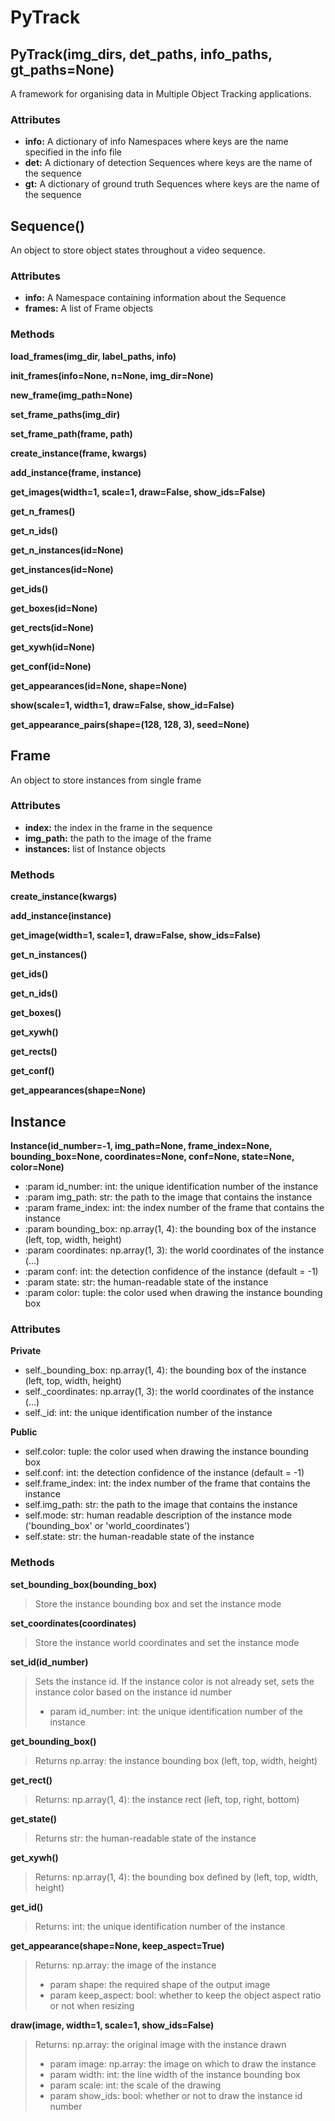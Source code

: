 # PyTrack

## PyTrack(img_dirs, det_paths, info_paths, gt_paths=None)

A framework for organising data in Multiple Object Tracking applications.

### Attributes

- **info:** A dictionary of info Namespaces where keys are the name specified in the info file
- **det:** A dictionary of detection Sequences where keys are the name of the sequence
- **gt:** A dictionary of ground truth Sequences where keys are the name of the sequence

## Sequence()

An object to store object states throughout a video sequence.

### Attributes

- **info:** A Namespace containing information about the Sequence
- **frames:** A list of Frame objects

### Methods

**load_frames(img_dir, label_paths, info)**

**init_frames(info=None, n=None, img_dir=None)**

**new_frame(img_path=None)**

**set_frame_paths(img_dir)**

**set_frame_path(frame, path)**

**create_instance(frame, kwargs)**

**add_instance(frame, instance)**

**get_images(width=1, scale=1, draw=False, show_ids=False)**

**get_n_frames()**

**get_n_ids()**

**get_n_instances(id=None)**

**get_instances(id=None)**

**get_ids()**

**get_boxes(id=None)**

**get_rects(id=None)**

**get_xywh(id=None)**

**get_conf(id=None)**

**get_appearances(id=None, shape=None)**

**show(scale=1, width=1, draw=False, show_id=False)**

**get_appearance_pairs(shape=(128, 128, 3), seed=None)**

## Frame

An object to store instances from single frame

### Attributes

- **index:** the index in the frame in the sequence
- **img_path:** the path to the image of the frame
- **instances:** list of Instance objects

### Methods

**create_instance(kwargs)**

**add_instance(instance)**

**get_image(width=1, scale=1, draw=False, show_ids=False)**

**get_n_instances()**

**get_ids()**

**get_n_ids()**

**get_boxes()**

**get_xywh()**

**get_rects()**

**get_conf()**

**get_appearances(shape=None)**

## Instance

**Instance(id_number=-1, img_path=None, frame_index=None, bounding_box=None, coordinates=None, conf=None, state=None, color=None)**

- :param id_number: int: the unique identification number of the instance
- :param img_path: str: the path to the image that contains the instance
- :param frame_index: int: the index number of the frame that contains the instance
- :param bounding_box: np.array(1, 4): the bounding box of the instance (left, top, width, height)
- :param coordinates: np.array(1, 3): the world coordinates of the instance (...)
- :param conf: int: the detection confidence of the instance (default = -1)
- :param state: str: the human-readable state of the instance
- :param color: tuple: the color used when drawing the instance bounding box

### Attributes

**Private**
- self._bounding_box:  np.array(1, 4): the bounding box of the instance (left, top, width, height)
- self._coordinates: np.array(1, 3): the world coordinates of the instance (...)
- self._id: int: the unique identification number of the instance

**Public**
- self.color: tuple: the color used when drawing the instance bounding box
- self.conf: int: the detection confidence of the instance (default = -1)
- self.frame_index:  int: the index number of the frame that contains the instance
- self.img_path: str: the path to the image that contains the instance
- self.mode: str: human readable description of the instance mode ('bounding_box' or 'world_coordinates')
- self.state: str: the human-readable state of the instance

### Methods

**set_bounding_box(bounding_box)**
> Store the instance bounding box and set the instance mode

**set_coordinates(coordinates)**
> Store the instance world coordinates and set the instance mode

**set_id(id_number)**
> Sets the instance id. If the instance color is not already set, sets the instance color based on the instance id number
> - param id_number: int: the unique identification number of the instance

**get_bounding_box()**
> Returns np.array: the instance bounding box (left, top, width, height)

**get_rect()**
> Returns: np.array(1, 4): the instance rect (left, top, right, bottom)

**get_state()**
> Returns str: the human-readable state of the instance

**get_xywh()**
> Returns: np.array(1, 4): the bounding box defined by (left, top, width, height)

**get_id()**
> Returns: int: the unique identification number of the instance

**get_appearance(shape=None, keep_aspect=True)**
> Returns: np.array: the image of the instance
> - param shape: the required shape of the output image
> - param keep_aspect: bool: whether to keep the object aspect ratio or not when resizing


**draw(image, width=1, scale=1, show_ids=False)**
> Returns: np.array: the original image with the instance drawn
> - param image: np.array: the image on which to draw the instance
> - param width: int: the line width of the instance bounding box
> - param scale: int: the scale of the drawing
> - param show_ids: bool: whether or not to draw the instance id number
